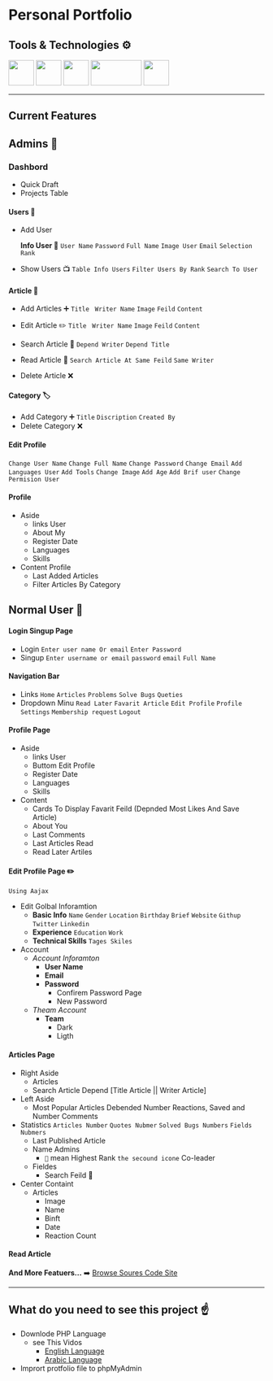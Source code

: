 # Personal Portfolio

## Tools & Technologies :gear:
  <div class="tools-images">
    <img width="50px" height="50px" margin-right="25px" src="https://upload.wikimedia.org/wikipedia/commons/3/31/Webysther_20160423_-_Elephpant.svg" alt="">
    <img width="50px" height="50px" margin-right="25px" src="https://encrypted-tbn0.gstatic.com/images?q=tbn:ANd9GcSnzPq-1GBQiKEBQT5hpPxj8c8gi8-oKI0bng&usqp=CAU" alt="">
    <img width="50px" height="50px" margin-right="25px" src="https://www.w3schools.com/whatis/img_ajax.jpg" alt="">
    <img width="100px" height="50px" margin-right="25px" src="https://i0.wp.com/css-tricks.com/wp-content/uploads/2021/01/html5-css3.jpg?resize=498%2C249&ssl=1" alt="">
    <img width="50px" height="50px" margin-right="25px" src="https://upload.wikimedia.org/wikipedia/commons/thumb/9/99/Unofficial_JavaScript_logo_2.svg/800px-Unofficial_JavaScript_logo_2.svg.png" alt="">
  </div>

---

## Current Features
  ## Admins 👑

  ### Dashbord
  * Quick Draft
  * Projects Table

  #### Users 👤

  * Add User
  
     **Info User 📅**
        `User Name` `Password` `Full Name` `Image User` `Email` `Selection Rank`
  * Show Users 📺
      `Table Info Users` `Filter Users By Rank` `Search To User`

  #### Article 📰

   * Add Articles :heavy_plus_sign:
        `Title ` `Writer Name`  `Image` `Feild` `Content`

   * Edit Article :pencil2:
      `Title ` `Writer Name`  `Image` `Feild` `Content`
   * Search Article 🔎
      `Depend Writer` `Depend Title`
   * ٌRead Article :scroll:
    `Search Article At Same Feild` `Same Writer`
  * Delete Article :x:

  #### Category 🏷️
    
  * Add Category :heavy_plus_sign:
    `Title` `Discription` `Created By`
  * Delete Category :x:

  #### Edit Profile
  
  `Change User Name` `Change Full Name` `Change Password` `Change Email` `Add Languages User` `Add Tools`
  `Change Image` `Add Age` `Add Brif user` `Change Permision User`

  #### Profile

  * Aside
    - links User
    - About My
    - Register Date
    - Languages
    - Skills
  * Content Profile
    - Last Added Articles
    - Filter Articles By Category 
  
  ## Normal User 👤

  #### Login Singup Page

  * Login 
    `Enter user name Or email` `Enter Password`
  * Singup
    `Enter username or email` `password` `email` `Full Name`
  
  #### Navigation Bar
  * Links 
    `Home` `Articles` `Problems` `Solve Bugs` `Queties`
  * Dropdown Minu
    `Read Later` `Favarit Article` `Edit Profile` `Profile` `Settings` `Membership request` `Logout`


  #### Profile Page
  * Aside
    - links User
    - Buttom Edit Profile
    - Register Date
    - Languages
    - Skills
  * Content 
    * Cards To Display Favarit Feild (Depnded Most Likes And Save Article)
    * About You
    * Last Comments
    * Last Articles Read
    * Read Later Artiles

  #### Edit Profile Page :pencil2:
    Using Aajax 
  * Edit Golbal Inforamtion
    - **Basic Info**
        `Name` `Gender` `Location` `Birthday` `Brief` `Website` `Githup` `Twitter` `Linkedin`
    - **Experience**
      `Education` `Work`
    - **Technical Skills**
      `Tages Skiles`
  * Account 
    - *Account Inforamton*
      - **User Name**
      - **Email**
      - **Password**
        - Confirem Password Page
        - New Password
    - *Theam Account*
       - **Team**
          - Dark 
          - Ligth
  #### Articles Page
  * Right Aside 
      - Articles
      - Search Article Depend [Title Article || Writer Article]
  * Left Aside
      - Most Popular Articles
        Debended Number Reactions, Saved and Number Comments
  * Statistics
    `Articles Number`  `Quotes Nubmer`  `Solved Bugs Numbers` `Fields Nubmers`
    * Last Published Article
    * Name Admins
      - `👑` mean Highest Rank `the secound icone` Co-leader
    * Fieldes
      - Search Feild 🔎
  * Center Containt
    - Articles
      - Image
      - Name 
      - Binft
      - Date
      - Reaction Count
  #### Read Article
  


**And More Featuers...** ➡️ <a href="https://github.com/Feras-BarahmehPortfolio" >Browse Soures Code Site</a>

---

## What do you need to see this project ☝️

- Downlode PHP Language
  - see This Vidos
    - [English Language](https://www.youtube.com/watch?v=_TDiZWoiewk&t=1s)
    - [Arabic Language](https://www.youtube.com/watch?v=79MQ7j06IOM&t=337s)
- Imprort protfolio file to phpMyAdmin

